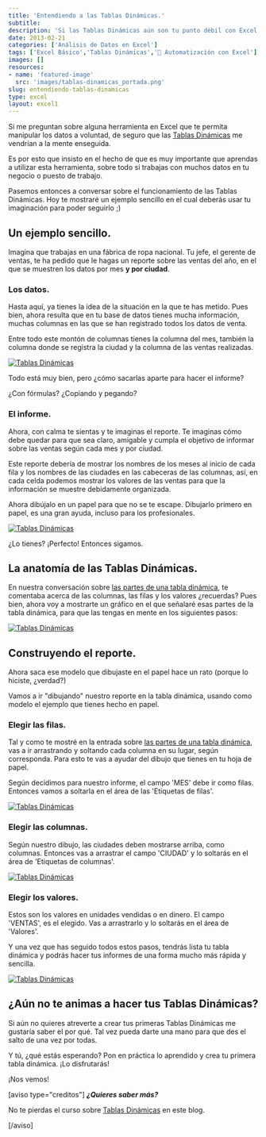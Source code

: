 ```yaml
---
title: 'Entendiendo a las Tablas Dinámicas.'
subtitle: 
description: 'Si las Tablas Dinámicas aún son tu punto débil con Excel, pásate por aquí y aprende a utilizarlas. Verás que es más fácil de lo que piensas.'
date: 2013-02-21
categories: ['Análisis de Datos en Excel']
tags: ['Excel Básico','Tablas Dinámicas','🤖 Automatización con Excel']
images: []
resources: 
- name: 'featured-image'
  src: 'images/tablas-dinamicas_portada.png'
slug: entendiendo-tablas-dinamicas
type: excel
layout: excel1
---
```


Si me preguntan sobre alguna herramienta en Excel que te permita manipular los datos a voluntad, de seguro que las [Tablas Dinámicas](http://raymundoycaza.com/las-tablas-dinamicas-que-son-y-para-que-sirven/?utm_source=como-crear-una-tabla-dinamica) me vendrían a la mente enseguida.

Es por esto que insisto en el hecho de que es muy importante que aprendas a utilizar esta herramienta, sobre todo si trabajas con muchos datos en tu negocio o puesto de trabajo.

Pasemos entonces a conversar sobre el funcionamiento de las Tablas Dinámicas. Hoy te mostraré un ejemplo sencillo en el cual deberás usar tu imaginación para poder seguirlo ;)

## Un ejemplo sencillo.

Imagina que trabajas en una fábrica de ropa nacional. Tu jefe, el gerente de ventas, te ha pedido que le hagas un reporte sobre las ventas del año, en el que se muestren los datos por mes **y por ciudad**.

### Los datos.

Hasta aquí, ya tienes la idea de la situación en la que te has metido. Pues bien, ahora resulta que en tu base de datos tienes mucha información, muchas columnas en las que se han registrado todos los datos de venta.

Entre todo este montón de columnas tienes la columna del mes, también la columna donde se registra la ciudad y la columna de las ventas realizadas.

[![Tablas Dinámicas](images/tablas-dinamicas-000307-300x178.png)](http://static.raymundoycaza.com/tablas-dinamicas-000307.png)

Todo está muy bien, pero ¿cómo sacarlas aparte para hacer el informe?

¿Con fórmulas? ¿Copiando y pegando?

### El informe.

Ahora, con calma te sientas y te imaginas el reporte. Te imaginas cómo debe quedar para que sea claro, amigable y cumpla el objetivo de informar sobre las ventas según cada mes y por ciudad.

Este reporte debería de mostrar los nombres de los meses al inicio de cada fila y los nombres de las ciudades en las cabeceras de las columnas, así, en cada celda podemos mostrar los valores de las ventas para que la información se muestre debidamente organizada.

Ahora dibújalo en un papel para que no se te escape. Dibujarlo primero en papel, es una gran ayuda, incluso para los profesionales.

[![Tablas Dinámicas](images/tablas-dinamicas-000312-300x211.png)](http://static.raymundoycaza.com/tablas-dinamicas-000312.png)

¿Lo tienes? ¡Perfecto! Entonces sigamos.

## La anatomía de las Tablas Dinámicas.

En nuestra conversación sobre [las partes de una tabla dinámica](http://raymundoycaza.com/tabla-dinamica-anatomia/), te comentaba acerca de las columnas, las filas y los valores ¿recuerdas? Pues bien, ahora voy a mostrarte un gráfico en el que señalaré esas partes de la tabla dinámica, para que las tengas en mente en los siguientes pasos:

[![Tablas Dinámicas](images/tablas-dinamicas-000305-300x116.png)](http://static.raymundoycaza.com/tablas-dinamicas-000305.png)

## Construyendo el reporte.

Ahora saca ese modelo que dibujaste en el papel hace un rato (porque lo hiciste, ¿verdad?)

Vamos a ir "dibujando" nuestro reporte en la tabla dinámica, usando como modelo el ejemplo que tienes hecho en papel.

### Elegir las filas.

Tal y como te mostré en la entrada sobre [las partes de una tabla dinámica](http://raymundoycaza.com/tabla-dinamica-anatomia/), vas a ir arrastrando y soltando cada columna en su lugar, según corresponda. Para esto te vas a ayudar del dibujo que tienes en tu hoja de papel.

Según decidimos para nuestro informe, el campo 'MES' debe ir como filas. Entonces vamos a soltarla en el área de las 'Etiquetas de filas'.

[![Tablas Dinámicas](images/tablas-dinamicas-000308-300x143.png)](http://static.raymundoycaza.com/tablas-dinamicas-000308.png)

### Elegir las columnas.

Según nuestro dibujo, las ciudades deben mostrarse arriba, como columnas. Entonces vas a arrastrar el campo 'CIUDAD' y lo soltarás en el área de 'Etiquetas de columnas'.

[![Tablas Dinámicas](images/tablas-dinamicas-000309-300x123.png)](http://static.raymundoycaza.com/tablas-dinamicas-000309.png)

### Elegir los valores.

Estos son los valores en unidades vendidas o en dinero. El campo 'VENTAS', es el elegido. Vas a arrastrarlo y lo soltarás en el área de 'Valores'.

Y una vez que has seguido todos estos pasos, tendrás lista tu tabla dinámica y podrás hacer tus informes de una forma mucho más rápida y sencilla.

[![Tablas Dinámicas](images/tablas-dinamicas-000311-300x123.png)](http://static.raymundoycaza.com/tablas-dinamicas-000311.png)

## ¿Aún no te animas a hacer tus Tablas Dinámicas?

Si aún no quieres atreverte a crear tus primeras Tablas Dinámicas me gustaría saber el por qué. Tal vez pueda darte una mano para que des el salto de una vez por todas.

Y tú, ¿qué estás esperando? Pon en práctica lo aprendido y crea tu primera tabla dinámica. ¡Lo disfrutarás!

¡Nos vemos!

\[aviso type="creditos"\] _**¿Quieres saber más?**_

No te pierdas el curso sobre [Tablas Dinámicas](http://raymundoycaza.com/tablas-dinamicas/) en este blog.

\[/aviso\]
